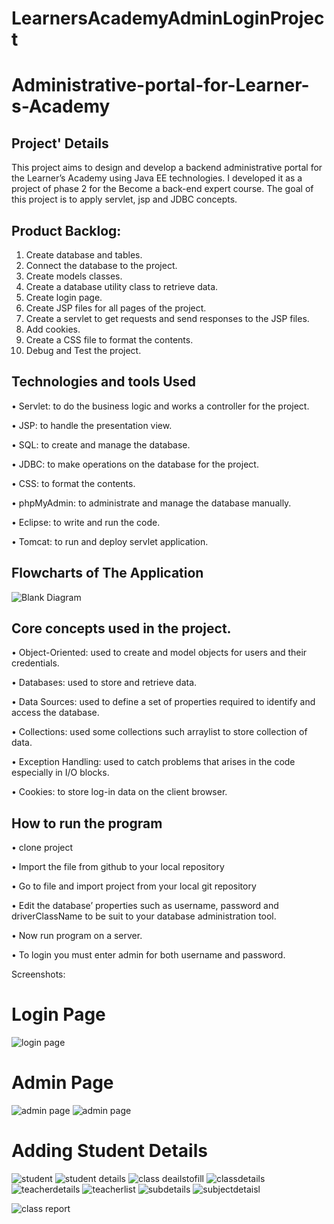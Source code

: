 # LearnersAcademyAdminLoginProject
# Administrative-portal-for-Learner-s-Academy
## Project' Details
This project aims to design and develop a backend administrative portal for the Learner’s Academy using Java EE technologies. I developed it as a project of phase 2 for the Become a back-end expert course.
The goal of this project is to apply servlet, jsp and JDBC concepts.

## Product Backlog:
1.	Create database and tables.
2.	Connect the database to the project.
3.	Create models classes.
4.	Create  a database utility class to retrieve data.
5.	Create login page.
6.	Create JSP files for all pages of the project.
7.	Create a servlet to get requests and send responses to the JSP files.
8.	Add cookies.
9.	Create a CSS file to format the contents.
10.	Debug and Test the project.

## Technologies and tools Used
•	Servlet: to do the business logic and works a controller for the project. 

•	JSP: to handle the presentation view.

•	SQL: to create and manage the database.

•	JDBC: to make operations on the database for the project.

•	CSS: to format the contents.

•	phpMyAdmin: to administrate and manage the database manually.

•	Eclipse: to write and run the code.

•	Tomcat: to run and deploy servlet application.

## Flowcharts of The Application

![Blank Diagram](https://user-images.githubusercontent.com/64940728/120771636-182e8e00-c528-11eb-92bb-f5856138c93f.png)


## Core concepts used in the project. 
•	Object-Oriented: used to create and model objects for users and their credentials.

•	Databases: used to store and retrieve data.

•	Data Sources: used to define a set of properties required to identify and access the database.

•	Collections: used some collections such arraylist to store collection of data. 

•	Exception Handling: used to catch problems that arises in the code especially in I/O blocks.

•	Cookies: to store log-in data on the client browser. 


## How to run the program
•	clone project

•	Import the file from github to your local repository 

•	Go to file and import project from your local git repository

•	Edit the database’ properties such as username, password and driverClassName to be suit to your database administration tool.

•	Now run program on a server.

•	To login you must enter admin for both username and password.

Screenshots:

 # Login Page
 
![login page](https://user-images.githubusercontent.com/98210850/166095564-80c8ae37-9263-4439-b946-ee51f256da40.png)

# Admin Page

![admin page](https://user-images.githubusercontent.com/98210850/166095718-3d9446f1-fc85-4f8c-aea1-9958db5a2985.png)
![admin page](https://user-images.githubusercontent.com/98210850/166095798-288abea5-dfc7-40fe-81d2-ae67a29d2812.png)
# Adding Student Details

![student](https://user-images.githubusercontent.com/98210850/166095797-ca9509f0-6d6b-413a-85ca-2a84ef0a9a05.png)
![student details](https://user-images.githubusercontent.com/98210850/166095796-ee8c5321-387c-466a-8b44-03b5d81a33ae.png)
![class deailstofill](https://user-images.githubusercontent.com/98210850/166095791-5076ef84-0e67-4e46-bf11-b8bf312bbf2f.png)
![classdetails](https://user-images.githubusercontent.com/98210850/166095794-274fe4e9-0b14-490c-9278-215c88b8aaa6.png)
![teacherdetails](https://user-images.githubusercontent.com/98210850/166095802-0c4c0175-4393-4d8f-aca2-d82615be98a3.png)
![teacherlist](https://user-images.githubusercontent.com/98210850/166095795-40660338-8289-4713-a370-77a7107d7694.png)
![subdetails](https://user-images.githubusercontent.com/98210850/166095793-e18e067e-b4a4-4775-a273-2642ea7a3359.png)
![subjectdetaisl](https://user-images.githubusercontent.com/98210850/166095801-109ed0d3-0275-4d03-87fa-7b024aea71e8.png)


![class report](https://user-images.githubusercontent.com/98210850/166095800-f4696e2f-0584-4a39-932e-cc1c174de742.png)


